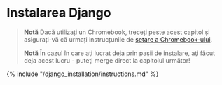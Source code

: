 # Instalarea Django

> **Notă** Dacă utilizați un Chromebook, treceți peste acest capitol și asigurați-vă că urmați instrucțunile de [setare a Chromebook-ului](../chromebook_setup/README.md).
> 
> **Notă** În cazul în care aţi lucrat deja prin paşii de instalare, aţi făcut deja acest lucru - puteţi merge direct la capitolul următor!

{% include "/django_installation/instructions.md" %}